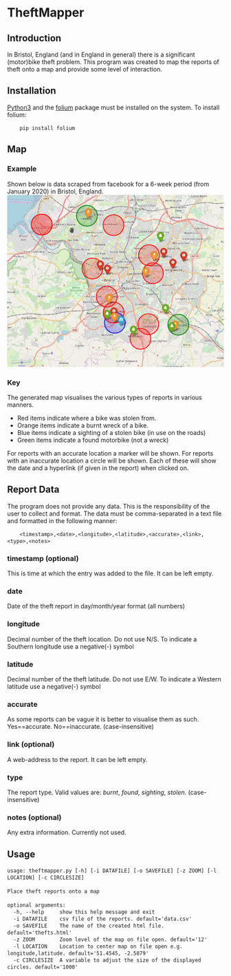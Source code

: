 # TheftMapper

## Introduction
In Bristol, England (and in England in general) there is a significant (motor)bike theft problem. This program
was created to map the reports of theft onto a map and provide some level of interaction.

## Installation

[Python3](https://www.python.org/) and the [folium](https://github.com/python-visualization/folium) package
must be installed on the system.
To install folium:

        pip install folium

## Map
### Example
Shown below is data scraped from facebook for a 6-week period (from January 2020) in Bristol, England.
![](example.png)

### Key
The generated map visualises the various types of reports in various manners.

* Red items indicate where a bike was stolen from.
* Orange items indicate a burnt wreck of a bike.
* Blue items indicate a sighting of a stolen bike (in use on the roads)
* Green items indicate a found motorbike (not a wreck)

For reports with an accurate location a marker will be shown.
For reports with an inaccurate location a circle will be shown.
Each of these will show the date and a hyperlink (if given in the report) when clicked on.

## Report Data
The program does not provide any data. This is the responsibility of the user to collect and format.
The data must be comma-separated in a text file and formatted in the following manner:

        <timestamp>,<date>,<longitude>,<latitude>,<accurate>,<link>,<type>,<notes>

### timestamp (optional)
This is time at which the entry was added to the file. It can be left empty.
### date
Date of the theft report in day/month/year format (all numbers)
### longitude
Decimal number of the theft location. Do not use N/S. To indicate a Southern longitude use a negative(-) symbol
### latitude
Decimal number of the theft latitude. Do not use E/W. To indicate a Western latitude use a negative(-) symbol
### accurate
As some reports can be vague it is better to visualise them as such. Yes==accurate. No==inaccurate. (case-insensitive)
### link (optional)
A web-address to the report. It can be left empty.
### type
The report type. Valid values are: *burnt*, *found*, *sighting*, *stolen*. (case-insensitive)
### notes (optional)
Any extra information. Currently not used.

## Usage
<pre><code>usage: theftmapper.py [-h] [-i DATAFILE] [-o SAVEFILE] [-z ZOOM] [-l LOCATION] [-c CIRCLESIZE]

Place theft reports onto a map

optional arguments:
  -h, --help     show this help message and exit
  -i DATAFILE    csv file of the reports. default='data.csv'
  -o SAVEFILE    The name of the created html file. default='thefts.html'
  -z ZOOM        Zoom level of the map on file open. default='12'
  -l LOCATION    Location to center map on file open e.g. longitude,latitude. default='51.4545, -2.5879'
  -c CIRCLESIZE  A variable to adjust the size of the displayed circles. default='1000'
</code></pre>
